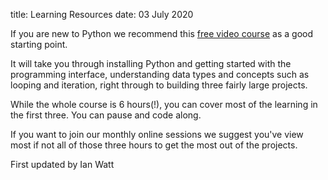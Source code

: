 title: Learning Resources
date: 03 July 2020

If you are new to Python we recommend this [free video course](https://www.youtube.com/watch?v=_uQrJ0TkZlc) as a good starting point. 

It will take you through installing Python and getting started with the programming interface, understanding data types and concepts such as looping and iteration, right through to building three fairly large projects. 

While the whole course is 6 hours(!), you can cover most of the learning in the first three. You can pause and code along. 

If you want to join our monthly online sessions we suggest you've view most if not all of those three hours to get the most out of the projects. 

First updated by Ian Watt 
